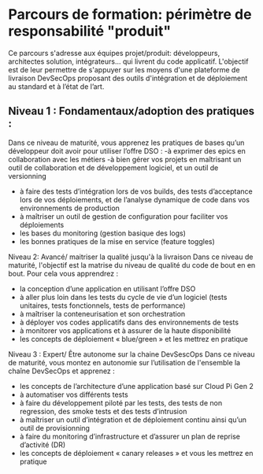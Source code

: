 
# Parcours de formation: périmètre de responsabilité "produit" 
Ce parcours s'adresse aux équipes projet/produit: développeurs, architectes solution, intégrateurs... qui livrent du code applicatif. L'objectif est de leur permettre de s'appuyer sur les moyens d'une plateforme de livraison DevSecOps proposant des outils d'intégration et de déploiement au standard et à l’état de l’art.

## Niveau 1 : Fondamentaux/adoption des pratiques : 
Dans ce niveau de maturité, vous apprenez les pratiques de bases qu’un développeur doit avoir pour utiliser l’offre DSO :
-à exprimer des epics en collaboration avec les métiers
-à bien gérer vos projets en maîtrisant un outil de collaboration et de développement logiciel, et un outil de versionning
- à faire des tests d’intégration lors de vos builds, des tests d’acceptance lors de vos déploiements, et de l’analyse dynamique de code dans vos environnements de production
- à maîtriser un outil de gestion de configuration pour faciliter vos déploiements
- les bases du monitoring (gestion basique des logs)
- les bonnes pratiques de la mise en service (feature toggles)

Niveau 2: Avancé/ maitriser la qualité jusqu'à la livraison
Dans ce niveau de maturité, l'objectif est la matrise du niveau de qualité du code de bout en en bout. Pour cela vous apprendrez :
- la conception d’une application en utilisant l’offre DSO
- à aller plus loin dans les tests du cycle de vie d’un logiciel (tests unitaires, tests fonctionnels, tests de performance)
- à maîtriser la conteneurisation et son orchestration
- à déployer vos codes applicatifs dans des environnements de tests
- à monitorer vos applications et à assurer de la haute disponibilité
- les concepts de déploiement « blue/green » et les mettrez en pratique

Niveau 3 : Expert/ Être autonome sur la chaine DevSescOps 
Dans ce niveau de maturité, vous montez en autonomie sur l’utilisation de l'ensemble la chaîne DevSecOps et apprenez :
- les concepts de l’architecture d’une application basé sur Cloud Pi Gen 2
- à automatiser vos différents tests
- à faire du développement piloté par les tests, des tests de non regression, des smoke tests et des tests d’intrusion
- à maîtriser un outil d’intégration et de déploiement continu ainsi qu’un outil de provisionning
- à faire du monitoring d’infrastructure et d’assurer un plan de reprise d’activité (DR) 
- les concepts de déploiement « canary releases » et vous les mettrez en pratique


